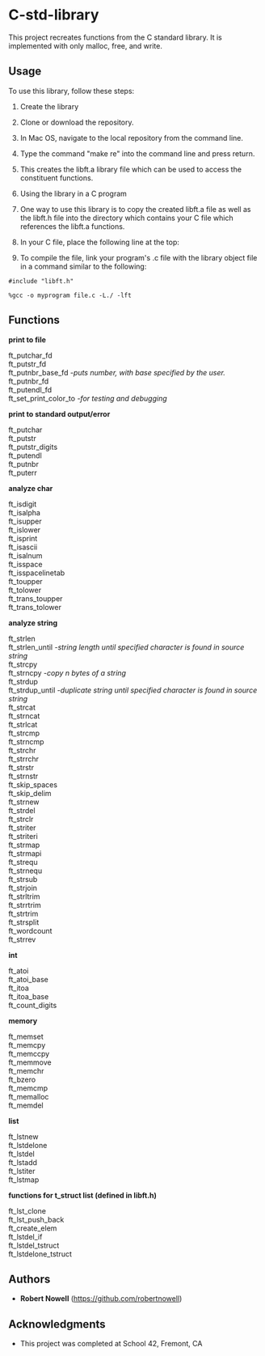 # C-std-library

This project recreates functions from the C standard library. It is implemented with only malloc, free, and write.  

## Usage

To use this library, follow these steps:  

1. Create the library  
 1. Clone or download the repository.  
 2. In Mac OS, navigate to the local repository from the command line.  
 3. Type the command "make re" into the command line and press return.  
 4. This creates the libft.a library file which can be used to access the constituent functions.  


2. Using the library in a C program  
 1. One way to use this library is to copy the created libft.a file as well as the libft.h file into the directory which contains your C file which references the libft.a functions.  
 2. In your C file, place the following line at the top:  

3. To compile the file, link your program's .c file with the library object file in a command similar to the following:  

```
#include "libft.h"
```

```
%gcc -o myprogram file.c -L./ -lft  
```

## Functions

**print to file**

ft_putchar_fd  
ft_putstr_fd  
ft_putnbr_base_fd *-puts number, with base specified by the user.*  
ft_putnbr_fd  
ft_putendl_fd  
ft_set_print_color_to *-for testing and debugging*  

**print to standard output/error**

ft_putchar  
ft_putstr  
ft_putstr_digits  
ft_putendl  
ft_putnbr  
ft_puterr  

**analyze char**

ft_isdigit  
ft_isalpha  
ft_isupper  
ft_islower  
ft_isprint  
ft_isascii  
ft_isalnum  
ft_isspace  
ft_isspacelinetab  
ft_toupper  
ft_tolower  
ft_trans_toupper  
ft_trans_tolower  

**analyze string**

ft_strlen  
ft_strlen_until *-string length until specified character is found in source string*  
ft_strcpy  
ft_strncpy *-copy n bytes of a string*  
ft_strdup  
ft_strdup_until *-duplicate string until specified character is found in source string*  
ft_strcat  
ft_strncat  
ft_strlcat  
ft_strcmp  
ft_strncmp  
ft_strchr  
ft_strrchr  
ft_strstr  
ft_strnstr  
ft_skip_spaces  
ft_skip_delim  
ft_strnew  
ft_strdel  
ft_strclr  
ft_striter  
ft_striteri  
ft_strmap  
ft_strmapi  
ft_strequ  
ft_strnequ  
ft_strsub  
ft_strjoin  
ft_strltrim  
ft_strrtrim  
ft_strtrim  
ft_strsplit  
ft_wordcount  
ft_strrev  

**int**

ft_atoi  
ft_atoi_base  
ft_itoa  
ft_itoa_base  
ft_count_digits  

**memory**

ft_memset  
ft_memcpy  
ft_memccpy  
ft_memmove  
ft_memchr  
ft_bzero  
ft_memcmp  
ft_memalloc  
ft_memdel  

**list**

ft_lstnew  
ft_lstdelone  
ft_lstdel  
ft_lstadd  
ft_lstiter  
ft_lstmap  


**functions for t_struct list (defined in libft.h)**

ft_lst_clone  
ft_lst_push_back  
ft_create_elem  
ft_lstdel_if  
ft_lstdel_tstruct  
ft_lstdelone_tstruct  

## Authors

* **Robert Nowell** (https://github.com/robertnowell)

## Acknowledgments

* This project was completed at School 42, Fremont, CA
